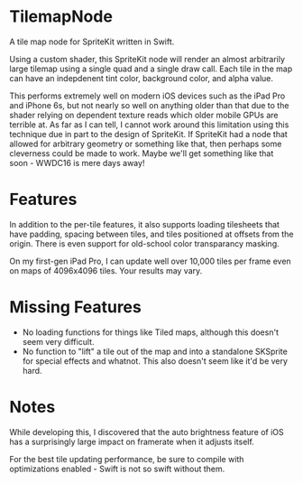 # TilemapNode
A tile map node for SpriteKit written in Swift.

Using a custom shader, this SpriteKit node will render an almost arbitrarily large tilemap
using a single quad and a single draw call. Each tile in the map can have an indepdenent
tint color, background color, and alpha value.

This performs extremely well on modern iOS devices such as the iPad Pro and iPhone 6s, but
not nearly so well on anything older than that due to the shader relying on dependent texture
reads which older mobile GPUs are terrible at. As far as I can tell, I cannot work around this
limitation using this technique due in part to the design of SpriteKit. If SpriteKit had a node
that allowed for arbitrary geometry or something like that, then perhaps some cleverness could
be made to work. Maybe we'll get something like that soon - WWDC16 is mere days away!

# Features

In addition to the per-tile features, it also supports loading tilesheets that have padding,
spacing between tiles, and tiles positioned at offsets from the origin. There is even support
for old-school color transparancy masking.

On my first-gen iPad Pro, I can update well over 10,000 tiles per frame even on maps of
4096x4096 tiles. Your results may vary.

# Missing Features

* No loading functions for things like Tiled maps, although this doesn't seem very difficult.
* No function to "lift" a tile out of the map and into a standalone SKSprite for special effects and whatnot. This also doesn't seem like it'd be very hard.

# Notes

While developing this, I discovered that the auto brightness feature of iOS has a surprisingly
large impact on framerate when it adjusts itself.

For the best tile updating performance, be sure to compile with optimizations enabled - Swift
is not so swift without them.